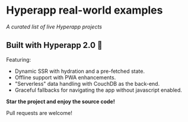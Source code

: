 # Hyperapp real-world examples
*A curated list of live Hyperapp projects*

## Built with Hyperapp 2.0 🎉

Featuring:  

- Dynamic SSR with hydration and a pre-fetched state.
- Offline support with PWA enhancements.
- "Serverless" data handling with CouchDB as the back-end.
- Graceful fallbacks for navigating the app without javascript enabled.



**Star the project and enjoy the source code!**  


Pull requests are welcome!
